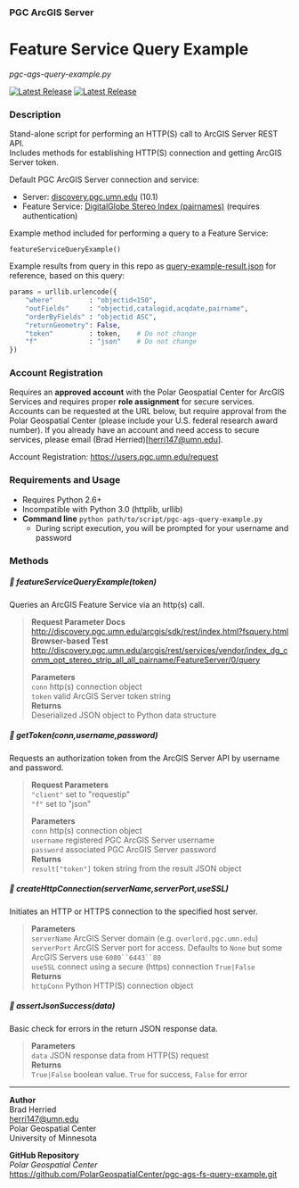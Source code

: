 ### PGC ArcGIS Server
# Feature Service Query Example
*pgc-ags-query-example.py*

[![Latest Release](https://img.shields.io/badge/version-1.0-blue.svg?style=flat-square)](https://github.com/PolarGeospatialCenter/pgc-ags-fs-query-example/releases/tag/v.1.0)
[![Latest Release](https://img.shields.io/badge/released-2015--07--17-brightgreen.svg?style=flat-square)](https://github.com/PolarGeospatialCenter/pgc-ags-fs-query-example/releases/tag/v.1.0)

### Description
Stand-alone script for performing an HTTP(S) call to ArcGIS Server REST API.  
Includes methods for establishing HTTP(S) connection and getting ArcGIS Server token.  

Default PGC ArcGIS Server connection and service:  
- Server: [discovery.pgc.umn.edu](http://discovery.pgc.umn.edu/arcgis/rest/services) (10.1)
- Feature Service: [DigitalGlobe Stereo Index (pairnames)](http://discovery.pgc.umn.edu/arcgis/rest/services/vendor/index_dg_comm_opt_stereo_strip_all_all_pairname/FeatureServer) (requires authentication)

Example method included for performing a query to a Feature Service:
```
featureServiceQueryExample()
```

Example results from query in this repo as [query-example-result.json](pgc-ags-fs-query-example/query-example-result.json) for reference, based on this query:
```python
params = urllib.urlencode({
    "where"         : "objectid<150",
    "outFields"     : "objectid,catalogid,acqdate,pairname",
    "orderByFields" : "objectid ASC",
    "returnGeometry": False,
    "token"         : token,    # Do not change
    "f"             : "json"    # Do not change
})
```

### Account Registration
Requires an **approved account** with the Polar Geospatial Center for ArcGIS Services and requires proper **role assignment** for secure services. Accounts can be requested at the URL below, but require approval from the Polar Geospatial Center (please include your U.S. federal research award number). If you already have an account and need access to secure services, please email (Brad Herried)[herri147@umn.edu].

Account Registration: https://users.pgc.umn.edu/request

### Requirements and Usage 
- Requires Python 2.6+ 
- Incompatible with Python 3.0 (httplib, urllib) 
- **Command line** `python path/to/script/pgc-ags-query-example.py`
    - During script execution, you will be prompted for your username and password

### Methods
##### :large_blue_diamond: featureServiceQueryExample(*token*)
Queries an ArcGIS Feature Service via an http(s) call.
> **Request Parameter Docs**  
> http://discovery.pgc.umn.edu/arcgis/sdk/rest/index.html?fsquery.html   
> **Browser-based Test**  
> http://discovery.pgc.umn.edu/arcgis/rest/services/vendor/index_dg_comm_opt_stereo_strip_all_all_pairname/FeatureServer/0/query  
> 
> **Parameters**  
> `conn` http(s) connection object  
> `token` valid ArcGIS Server token string   
> **Returns**  
> Deserialized JSON object to Python data structure  

##### :large_blue_diamond: getToken(*conn*,*username*,*password*)
Requests an authorization token from the ArcGIS Server API by username and password.
> **Request Parameters**  
> `"client"` set to "requestip"  
> `"f"` set to "json"  
> 
> **Parameters**  
> `conn` http(s) connection object  
> `username` registered PGC ArcGIS Server username  
> `password` associated PGC ArcGIS Server password  
> **Returns**  
> `result["token"]` token string from the result JSON object  

##### :large_blue_diamond: createHttpConnection(*serverName*,*serverPort*,*useSSL*)
Initiates an HTTP or HTTPS connection to the specified host server.
> **Parameters**  
> `serverName` ArcGIS Server domain (e.g. `overlord.pgc.umn.edu`)  
> `serverPort` ArcGIS Server port for access. Defaults to `None` but some ArcGIS Servers use `6080``6443``80`  
> `useSSL` connect using a secure (https) connection `True|False`  
> **Returns**  
> `httpConn` Python HTTP(S) connection object  

##### :large_blue_diamond: assertJsonSuccess(*data*)
Basic check for errors in the return JSON response data.
> **Parameters**  
> `data` JSON response data from HTTP(S) request  
> **Returns**  
> `True|False` boolean value. `True` for success, `False` for error  

---

**Author**  
Brad Herried  
herri147@umn.edu  
Polar Geospatial Center  
University of Minnesota  

**GitHub Repository**  
*Polar Geospatial Center*   
https://github.com/PolarGeospatialCenter/pgc-ags-fs-query-example.git
